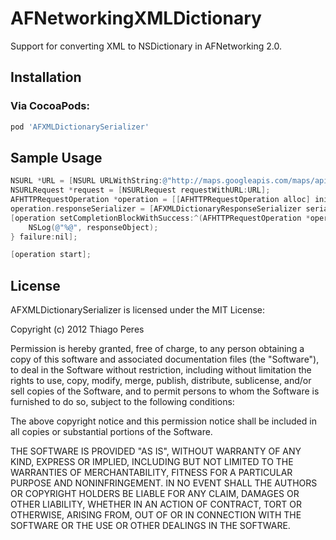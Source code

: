 AFNetworkingXMLDictionary
=========================
Support for converting XML to NSDictionary in AFNetworking 2.0.

## Installation

### Via CocoaPods:

```bash
pod 'AFXMLDictionarySerializer'
```

## Sample Usage

```objective-c
NSURL *URL = [NSURL URLWithString:@"http://maps.googleapis.com/maps/api/directions/xml?origin=Toronto&destination=Montreal&sensor=false"];
NSURLRequest *request = [NSURLRequest requestWithURL:URL];
AFHTTPRequestOperation *operation = [[AFHTTPRequestOperation alloc] initWithRequest:request];
operation.responseSerializer = [AFXMLDictionaryResponseSerializer serializer];
[operation setCompletionBlockWithSuccess:^(AFHTTPRequestOperation *operation, id responseObject) {
	NSLog(@"%@", responseObject);
} failure:nil];

[operation start];
```
## License

AFXMLDictionarySerializer is licensed under the MIT License:

  Copyright (c) 2012 Thiago Peres

  Permission is hereby granted, free of charge, to any person obtaining a copy
  of this software and associated documentation files (the "Software"), to deal
  in the Software without restriction, including without limitation the rights
  to use, copy, modify, merge, publish, distribute, sublicense, and/or sell
  copies of the Software, and to permit persons to whom the Software is
  furnished to do so, subject to the following conditions:

  The above copyright notice and this permission notice shall be included in
  all copies or substantial portions of the Software.

  THE SOFTWARE IS PROVIDED "AS IS", WITHOUT WARRANTY OF ANY KIND, EXPRESS OR
  IMPLIED, INCLUDING BUT NOT LIMITED TO THE WARRANTIES OF MERCHANTABILITY,
  FITNESS FOR A PARTICULAR PURPOSE AND NONINFRINGEMENT. IN NO EVENT SHALL THE
  AUTHORS OR COPYRIGHT HOLDERS BE LIABLE FOR ANY CLAIM, DAMAGES OR OTHER
  LIABILITY, WHETHER IN AN ACTION OF CONTRACT, TORT OR OTHERWISE, ARISING FROM,
  OUT OF OR IN CONNECTION WITH THE SOFTWARE OR THE USE OR OTHER DEALINGS IN
  THE SOFTWARE.
